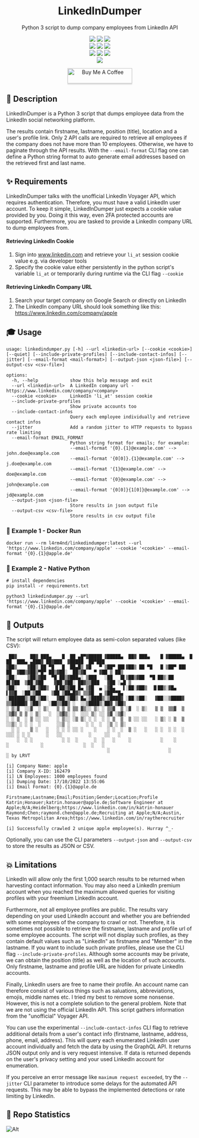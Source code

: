 <div align="center" width="100%">
    <h1>LinkedInDumper</h1>
    <p>Python 3 script to dump company employees from LinkedIn API</p><p>
    <a target="_blank" href="https://github.com/l4rm4nd"><img src="https://img.shields.io/badge/maintainer-LRVT-orange" /></a>
    <a target="_blank" href="https://GitHub.com/l4rm4nd/LinkedInDumper/graphs/contributors/"><img src="https://img.shields.io/github/contributors/l4rm4nd/LinkedInDumper.svg" /></a>
    <a target="_blank" href="https://github.com/PyCQA/bandit"><img src="https://img.shields.io/badge/security-bandit-yellow.svg"/></a><br>
    <a target="_blank" href="https://GitHub.com/l4rm4nd/LinkedInDumper/commits/"><img src="https://img.shields.io/github/last-commit/l4rm4nd/LinkedInDumper.svg" /></a>
    <a target="_blank" href="https://GitHub.com/l4rm4nd/LinkedInDumper/issues/"><img src="https://img.shields.io/github/issues/l4rm4nd/LinkedInDumper.svg" /></a>
    <a target="_blank" href="https://github.com/l4rm4nd/LinkedInDumper/issues?q=is%3Aissue+is%3Aclosed"><img src="https://img.shields.io/github/issues-closed/l4rm4nd/LinkedInDumper.svg" /></a><br>
        <a target="_blank" href="https://github.com/l4rm4nd/LinkedInDumper/stargazers"><img src="https://img.shields.io/github/stars/l4rm4nd/LinkedInDumper.svg?style=social&label=Star" /></a>
    <a target="_blank" href="https://github.com/l4rm4nd/LinkedInDumper/network/members"><img src="https://img.shields.io/github/forks/l4rm4nd/LinkedInDumper.svg?style=social&label=Fork" /></a>
    <a target="_blank" href="https://github.com/l4rm4nd/LinkedInDumper/watchers"><img src="https://img.shields.io/github/watchers/l4rm4nd/LinkedInDumper.svg?style=social&label=Watch" /></a><br>
    <a target="_blank" href="https://hub.docker.com/r/l4rm4nd/linkedindumper"><img src="https://badgen.net/badge/icon/l4rm4nd%2Flinkedindumper:latest?icon=docker&label" /></a><br><p>
    <a href="https://www.buymeacoffee.com/LRVT" target="_blank"><img src="https://www.buymeacoffee.com/assets/img/custom_images/orange_img.png" alt="Buy Me A Coffee" style="height: 41px !important;width: 174px !important;box-shadow: 0px 3px 2px 0px rgba(190, 190, 190, 0.5) !important;-webkit-box-shadow: 0px 3px 2px 0px rgba(190, 190, 190, 0.5) !important;" ></a>
</div>

## 💬 Description

LinkedInDumper is a Python 3 script that dumps employee data from the LinkedIn social networking platform.

The results contain firstname, lastname, position (title), location and a user's profile link. Only 2 API calls are required to retrieve all employees if the company does not have more than 10 employees. Otherwise, we have to paginate through the API results. With the `--email-format` CLI flag one can define a Python string format to auto generate email addresses based on the retrieved first and last name.

## ✨ Requirements

LinkedInDumper talks with the unofficial LinkedIn Voyager API, which requires authentication. Therefore, you must have a valid LinkedIn user account. To keep it simple, LinkedInDumper just expects a cookie value provided by you. Doing it this way, even 2FA protected accounts are supported. Furthermore, you are tasked to provide a LinkedIn company URL to dump employees from.

#### Retrieving LinkedIn Cookie

1. Sign into www.linkedin.com and retrieve your ``li_at`` session cookie value e.g. via developer tools
2. Specify the cookie value either persistently in the python script's variable ``li_at`` or temporarily during runtime via the CLI flag ``--cookie``

#### Retrieving LinkedIn Company URL

1. Search your target company on Google Search or directly on LinkedIn
2. The LinkedIn company URL should look something like this: https://www.linkedin.com/company/apple

## 🎓 Usage

````
usage: linkedindumper.py [-h] --url <linkedin-url> [--cookie <cookie>] [--quiet] [--include-private-profiles] [--include-contact-infos] [--jitter] [--email-format <mail-format>] [--output-json <json-file>] [--output-csv <csv-file>]

options:
  -h, --help            show this help message and exit
  --url <linkedin-url>  A LinkedIn company url - https://www.linkedin.com/company/<company>
  --cookie <cookie>     LinkedIn 'li_at' session cookie
  --include-private-profiles
                        Show private accounts too
  --include-contact-infos
                        Query each employee individually and retrieve contact infos
  --jitter              Add a random jitter to HTTP requests to bypass rate limiting
  --email-format EMAIL_FORMAT
                        Python string format for emails; for example:
                        --email-format '{0}.{1}@example.com' --> john.doe@example.com
                        --email-format '{0[0]}.{1}@example.com' --> j.doe@example.com
                        --email-format '{1}@example.com' --> doe@example.com
                        --email-format '{0}@example.com' --> john@example.com
                        --email-format '{0[0]}{1[0]}@example.com' --> jd@example.com
  --output-json <json-file>
                        Store results in json output file
  --output-csv <csv-file>
                        Store results in csv output file                        
````

### 🐳 Example 1 - Docker Run

````
docker run --rm l4rm4nd/linkedindumper:latest --url 'https://www.linkedin.com/company/apple' --cookie '<cookie>' --email-format '{0}.{1}@apple.de'
````

### 🐍 Example 2 - Native Python

````
# install dependencies
pip install -r requirements.txt

python3 linkedindumper.py --url 'https://www.linkedin.com/company/apple' --cookie '<cookie>' --email-format '{0}.{1}@apple.de'
````

## 💎 Outputs

The script will return employee data as semi-colon separated values (like CSV):

````
 ██▓     ██▓ ███▄    █  ██ ▄█▀▓█████ ▓█████▄  ██▓ ███▄    █ ▓█████▄  █    ██  ███▄ ▄███▓ ██▓███  ▓█████  ██▀███  
▓██▒    ▓██▒ ██ ▀█   █  ██▄█▒ ▓█   ▀ ▒██▀ ██▌▓██▒ ██ ▀█   █ ▒██▀ ██▌ ██  ▓██▒▓██▒▀█▀ ██▒▓██░  ██▒▓█   ▀ ▓██ ▒ ██▒
▒██░    ▒██▒▓██  ▀█ ██▒▓███▄░ ▒███   ░██   █▌▒██▒▓██  ▀█ ██▒░██   █▌▓██  ▒██░▓██    ▓██░▓██░ ██▓▒▒███   ▓██ ░▄█ ▒
▒██░    ░██░▓██▒  ▐▌██▒▓██ █▄ ▒▓█  ▄ ░▓█▄   ▌░██░▓██▒  ▐▌██▒░▓█▄   ▌▓▓█  ░██░▒██    ▒██ ▒██▄█▓▒ ▒▒▓█  ▄ ▒██▀▀█▄  
░██████▒░██░▒██░   ▓██░▒██▒ █▄░▒████▒░▒████▓ ░██░▒██░   ▓██░░▒████▓ ▒▒█████▓ ▒██▒   ░██▒▒██▒ ░  ░░▒████▒░██▓ ▒██▒
░ ▒░▓  ░░▓  ░ ▒░   ▒ ▒ ▒ ▒▒ ▓▒░░ ▒░ ░ ▒▒▓  ▒ ░▓  ░ ▒░   ▒ ▒  ▒▒▓  ▒ ░▒▓▒ ▒ ▒ ░ ▒░   ░  ░▒▓▒░ ░  ░░░ ▒░ ░░ ▒▓ ░▒▓░
░ ░ ▒  ░ ▒ ░░ ░░   ░ ▒░░ ░▒ ▒░ ░ ░  ░ ░ ▒  ▒  ▒ ░░ ░░   ░ ▒░ ░ ▒  ▒ ░░▒░ ░ ░ ░  ░      ░░▒ ░      ░ ░  ░  ░▒ ░ ▒░
  ░ ░    ▒ ░   ░   ░ ░ ░ ░░ ░    ░    ░ ░  ░  ▒ ░   ░   ░ ░  ░ ░  ░  ░░░ ░ ░ ░      ░   ░░          ░     ░░   ░ 
    ░  ░ ░           ░ ░  ░      ░  ░   ░     ░           ░    ░       ░            ░               ░  ░   ░     
                                      ░                      ░                                         ░ by LRVT      

[i] Company Name: apple
[i] Company X-ID: 162479
[i] LN Employees: 1000 employees found
[i] Dumping Date: 17/10/2022 13:55:06
[i] Email Format: {0}.{1}@apple.de

Firstname;Lastname;Email;Position;Gender;Location;Profile
Katrin;Honauer;katrin.honauer@apple.de;Software Engineer at Apple;N/A;Heidelberg;https://www.linkedin.com/in/katrin-honauer
Raymond;Chen;raymond.chen@apple.de;Recruiting at Apple;N/A;Austin, Texas Metropolitan Area;https://www.linkedin.com/in/raytherecruiter

[i] Successfully crawled 2 unique apple employee(s). Hurray ^_-
````

Optionally, you can use the CLI parameters `--output-json` and `--output-csv` to store the results as JSON or CSV.

## 💥 Limitations

LinkedIn will allow only the first 1,000 search results to be returned when harvesting contact information. You may also need a LinkedIn premium account when you reached the maximum allowed queries for visiting profiles with your freemium LinkedIn account.

Furthermore, not all employee profiles are public. The results vary depending on your used LinkedIn account and whether you are befriended with some employees of the company to crawl or not. Therefore, it is sometimes not possible to retrieve the firstname, lastname and profile url of some employee accounts. The script will not display such profiles, as they contain default values such as "LinkedIn" as firstname and "Member" in the lastname. If you want to include such private profiles, please use the CLI flag ``--include-private-profiles``. Although some accounts may be private, we can obtain the position (title) as well as the location of such accounts. Only firstname, lastname and profile URL are hidden for private LinkedIn accounts.

Finally, LinkedIn users are free to name their profile. An account name can therefore consist of various things such as saluations, abbreviations, emojis, middle names etc. I tried my best to remove some nonsense. However, this is not a complete solution to the general problem. Note that we are not using the official LinkedIn API. This script gathers information from the "unofficial" Voyager API.

You can use the experimental `--include-contact-infos` CLI flag to retrieve additional details from a user's contact info (firstname, lastname, address, phone, email, address). This will query each enumerated LinkedIn user account individually and fetch the data by using the GraphQL API. It returns JSON output only and is very request intensive. If data is returned depends on the user's privacy setting and your used LinkedIn account for enumeration.

If you perceive an error message like `maximum request exceeded`, try the `--jitter` CLI parameter to introduce some delays for the automated API requests. This may be able to bypass the implemented detections or rate limiting by LinkedIn.

## 🤖 Repo Statistics

![Alt](https://repobeats.axiom.co/api/embed/80ef10c0169d00b77b5c6fdbbf8ed475dc2e6f4f.svg "Repobeats analytics image")

